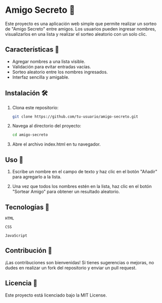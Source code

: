 # Amigo Secreto 🎉

Este proyecto es una aplicación web simple que permite realizar un sorteo de "Amigo Secreto" entre amigos. Los usuarios pueden ingresar nombres, visualizarlos en una lista y realizar el sorteo aleatorio con un solo clic.

## Características 🚀
- Agregar nombres a una lista visible.
- Validación para evitar entradas vacías.
- Sorteo aleatorio entre los nombres ingresados.
- Interfaz sencilla y amigable.

## Instalación 🛠️
1. Clona este repositorio:
   ```bash
   git clone https://github.com/tu-usuario/amigo-secreto.git

2. Navega al directorio del proyecto:
   ```bash
   cd amigo-secreto

3. Abre el archivo index.html en tu navegador.

## Uso 📝

1. Escribe un nombre en el campo de texto y haz clic en el botón "Añadir" para agregarlo a la lista.

2. Una vez que todos los nombres estén en la lista, haz clic en el botón "Sortear Amigo" para obtener un resultado aleatorio.

## Tecnologías 🔧

    HTML

    CSS

    JavaScript

## Contribución 🤝

¡Las contribuciones son bienvenidas! Si tienes sugerencias o mejoras, no dudes en realizar un fork del repositorio y enviar un pull request.

## Licencia 📜

Este proyecto está licenciado bajo la MIT License.
